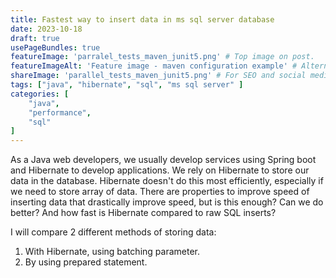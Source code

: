 ```yaml
---
title: Fastest way to insert data in ms sql server database
date: 2023-10-18
draft: true
usePageBundles: true
featureImage: 'parralel_tests_maven_junit5.png' # Top image on post.
featureImageAlt: 'Feature image - maven configuration example' # Alternative text for featured image.
shareImage: 'parallel_tests_maven_junit5.png' # For SEO and social media snippets.
tags: ["java", "hibernate", "sql", "ms sql server" ]
categories: [
    "java",
    "performance",
    "sql"
]
---
```


As a Java web developers, we usually develop services using Spring boot and Hibernate to develop applications. 
We rely on Hibernate to store our data in the database. Hibernate doesn't do this most efficiently, 
especially if we need to store array of data. There are properties to improve speed of inserting data that drastically improve speed, but is this enough? Can we do better? And how fast is Hibernate compared to raw SQL inserts?

I will compare 2 different methods of storing data:
1. With Hibernate, using batching parameter.
2. By using prepared statement.


